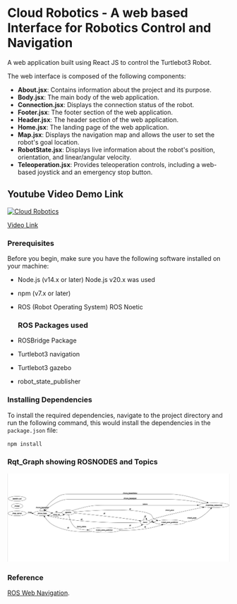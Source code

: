 # Cloud Robotics - A web based Interface for Robotics Control and Navigation
A web application built using React JS to control the Turtlebot3 Robot.

The web interface is composed of the following components:

- **About.jsx**: Contains information about the project and its purpose.
- **Body.jsx**: The main body of the web application.
- **Connection.jsx**: Displays the connection status of the robot.
- **Footer.jsx**: The footer section of the web application.
- **Header.jsx**: The header section of the web application.
- **Home.jsx**: The landing page of the web application.
- **Map.jsx**: Displays the navigation map and allows the user to set the robot's goal location.
- **RobotState.jsx**: Displays live information about the robot's position, orientation, and linear/angular velocity.
- **Teleoperation.jsx**: Provides teleoperation controls, including a web-based joystick and an emergency stop button.

## Youtube Video Demo Link
[![Cloud Robotics](https://img.youtube.com/vi/37w-SlmuGw4/0.jpg)](https://www.youtube.com/watch?v=37w-SlmuGw4)





[Video Link](https://www.youtube.com/watch?v=37w-SlmuGw4)


### Prerequisites

Before you begin, make sure you have the following software installed on your machine:

- Node.js (v14.x or later) Node.js v20.x was used
- npm (v7.x or later)
- ROS (Robot Operating System) ROS Noetic

  ### ROS Packages used
- ROSBridge Package
- Turtlebot3 navigation
- Turtlebot3 gazebo
- robot_state_publisher



### Installing Dependencies

To install the required dependencies, navigate to the project directory and run the following command, this would install the dependencies in the ```package.json``` file:

```bash
npm install
```
### Rqt_Graph showing ROSNODES and Topics
![Rqt_grap](images/rqt.png) 


### Reference

[ROS Web Navigation](https://www.udemy.com/course/ros-web-nav/).
